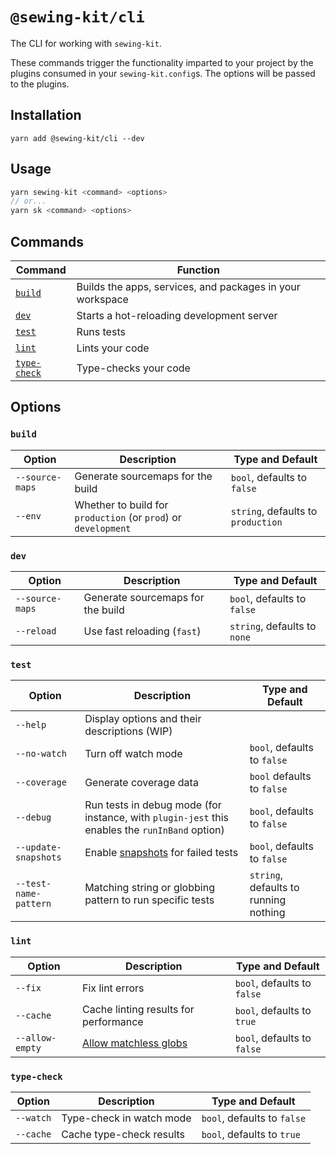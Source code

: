 # `@sewing-kit/cli`

The CLI for working with `sewing-kit`.

These commands trigger the functionality imparted to your project by the plugins consumed in your `sewing-kit.config`s. The options will be passed to the plugins.

## Installation

```
yarn add @sewing-kit/cli --dev
```

## Usage

```ts
yarn sewing-kit <command> <options>
// or...
yarn sk <command> <options>
```

## Commands

| Command                       | Function                                                  |
| ----------------------------- | --------------------------------------------------------- |
| [`build`](#build)             | Builds the apps, services, and packages in your workspace |
| [`dev`](#dev)                 | Starts a hot-reloading development server                 |
| [`test`](#test)               | Runs tests                                                |
| [`lint`](#lint)               | Lints your code                                           |
| [`type-check`](###type-check) | Type-checks your code                                     |

## Options

### `build`

| Option          | Description                                                    | Type and Default                   |
| --------------- | -------------------------------------------------------------- | ---------------------------------- |
| `--source-maps` | Generate sourcemaps for the build                              | `bool`, defaults to `false`        |
| `--env`         | Whether to build for `production` (or `prod`) or `development` | `string`, defaults to `production` |

### `dev`

| Option          | Description                       | Type and Default             |
| --------------- | --------------------------------- | ---------------------------- |
| `--source-maps` | Generate sourcemaps for the build | `bool`, defaults to `false`  |
| `--reload`      | Use fast reloading (`fast`)       | `string`, defaults to `none` |

### `test`

| Option                | Description                                                                                    | Type and Default                      |
| --------------------- | ---------------------------------------------------------------------------------------------- | ------------------------------------- |
| `--help`              | Display options and their descriptions (WIP)                                                   |                                       |
| `--no-watch`          | Turn off watch mode                                                                            | `bool`, defaults to `false`           |
| `--coverage`          | Generate coverage data                                                                         | `bool` defaults to `false`            |
| `--debug`             | Run tests in debug mode (for instance, with `plugin-jest` this enables the `runInBand` option) | `bool`, defaults to `false`           |
| `--update-snapshots`  | Enable [snapshots](https://jestjs.io/docs/en/cli#--updatesnapshot) for failed tests            | `bool`, defaults to `false`           |
| `--test-name-pattern` | Matching string or globbing pattern to run specific tests                                      | `string`, defaults to running nothing |

### `lint`

| Option          | Description                                                                                                       | Type and Default            |
| --------------- | ----------------------------------------------------------------------------------------------------------------- | --------------------------- |
| `--fix`         | Fix lint errors                                                                                                   | `bool`, defaults to `false` |
| `--cache`       | Cache linting results for performance                                                                             | `bool`, defaults to `true`  |
| `--allow-empty` | [Allow matchless globs](https://eslint.org/docs/user-guide/command-line-interface#-no-error-on-unmatched-pattern) | `bool`, defaults to `false` |

### `type-check`

| Option    | Description              | Type and Default            |
| --------- | ------------------------ | --------------------------- |
| `--watch` | Type-check in watch mode | `bool`, defaults to `false` |
| `--cache` | Cache type-check results | `bool`, defaults to `true`  |
